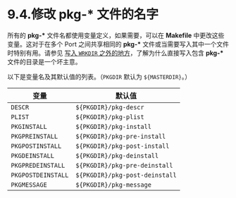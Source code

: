 # 9.4.修改 pkg-\* 文件的名字

所有的 **pkg-\*** 文件名都使用变量定义，如果需要，可以在 **Makefile** 中更改这些变量。这对于在多个 Port 之间共享相同的 **pkg-\*** 文件或当需要写入其中一个文件时特别有用。请参见 [写入 `WRKDIR` 之外的地方](https://docs.freebsd.org/en/books/porters-handbook/porting-dads/#porting-wrkdir)，了解为什么直接写入包含 **pkg-\*** 文件的目录是一个坏主意。

以下是变量名及其默认值的列表。（`PKGDIR` 默认为 `${MASTERDIR}`。）

| 变量                 | 默认值                            |
| ------------------ | ------------------------------ |
| `DESCR`            | `${PKGDIR}/pkg-descr`          |
| `PLIST`            | `${PKGDIR}/pkg-plist`          |
| `PKGINSTALL`       | `${PKGDIR}/pkg-install`        |
| `PKGPREINSTALL`    | `${PKGDIR}/pkg-pre-install`    |
| `PKGPOSTINSTALL`   | `${PKGDIR}/pkg-post-install`   |
| `PKGDEINSTALL`     | `${PKGDIR}/pkg-deinstall`      |
| `PKGPREDEINSTALL`  | `${PKGDIR}/pkg-pre-deinstall`  |
| `PKGPOSTDEINSTALL` | `${PKGDIR}/pkg-post-deinstall` |
| `PKGMESSAGE`       | `${PKGDIR}/pkg-message`        |

